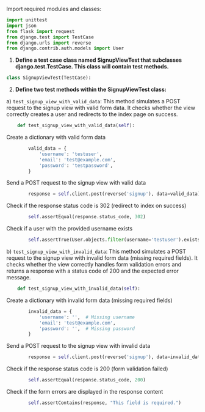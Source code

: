 Import required modules and classes:
```python
import unittest
import json
from flask import request
from django.test import TestCase
from django.urls import reverse
from django.contrib.auth.models import User
```

1) **Define a test case class named SignupViewTest that subclasses django.test.TestCase. This class will contain test methods.**

```python
class SignupViewTest(TestCase):
```

2) **Define two test methods within the SignupViewTest class:**

   
a) `test_signup_view_with_valid_data`: This method simulates a POST request to the signup view with valid form data. It checks whether the view correctly creates a user and redirects to the index page on success.
```python
    def test_signup_view_with_valid_data(self):
```

Create a dictionary with valid form data
```python
        valid_data = {
            'username': 'testuser',
            'email': 'test@example.com',
            'password': 'testpassword',
        }
```

Send a POST request to the signup view with valid data
```python
        response = self.client.post(reverse('signup'), data=valid_data)
```

Check if the response status code is 302 (redirect to index on success)
```python
        self.assertEqual(response.status_code, 302)
```

Check if a user with the provided username exists

```python
        self.assertTrue(User.objects.filter(username='testuser').exists())
```

b) `test_signup_view_with_invalid_data`: This method simulates a POST request to the signup view with invalid form data (missing required fields). It checks whether the view correctly handles form validation errors and returns a response with a status code of 200 and the expected error message.
```python
    def test_signup_view_with_invalid_data(self):
```

Create a dictionary with invalid form data (missing required fields)
```python
        invalid_data = {
            'username': '',  # Missing username
            'email': 'test@example.com',
            'password': '',  # Missing password
        }
```

Send a POST request to the signup view with invalid data
```python
        response = self.client.post(reverse('signup'), data=invalid_data)
```

Check if the response status code is 200 (form validation failed)
```python
        self.assertEqual(response.status_code, 200)
```

Check if the form errors are displayed in the response content
```python
        self.assertContains(response, "This field is required.")
```
